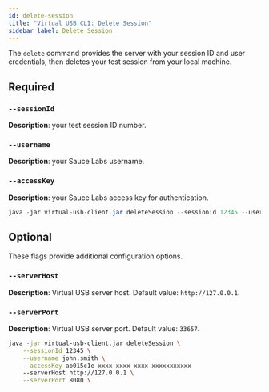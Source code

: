 ```yaml
---
id: delete-session
title: "Virtual USB CLI: Delete Session"
sidebar_label: Delete Session
---
```


The `delete` command provides the server with your session ID and user credentials, then deletes your test session from your local machine.

## Required

### `--sessionId`
__Description__: your test session ID number.

### `--username`
__Description__: your Sauce Labs username.

### `--accessKey`
__Description__: your Sauce Labs access key for authentication.

```java title="Basic Example (required flags only)"
java -jar virtual-usb-client.jar deleteSession --sessionId 12345 --username john.smith --accessKey ab015c1e-xxxx-xxxx-xxxx-xxxxxxxxxxx
```

## Optional

These flags provide additional configuration options.

### `--serverHost`
__Description__: Virtual USB server host. Default value: `http://127.0.0.1`.

### `--serverPort`
__Description__: Virtual USB server port. Default value: `33657`.

```bash title="Full Example"
java -jar virtual-usb-client.jar deleteSession \
    --sessionId 12345 \
    --username john.smith \
    --accessKey ab015c1e-xxxx-xxxx-xxxx-xxxxxxxxxxx
    --serverHost http://127.0.0.1 \
    --serverPort 8080 \
```

